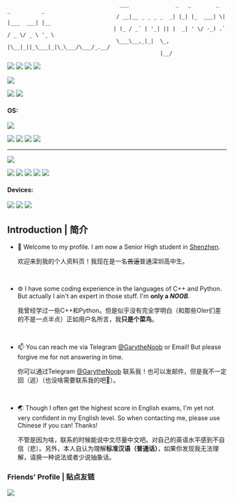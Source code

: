 ```
                                    ___               _   _        _  _          _    
                                   / __|__ _ _ _ _  _| |_| |_  ___| \| |___  ___| |__ 
                                  | (_ / _` | '_| || |  _| ' \/ -_) .` / _ \/ _ \ '_ \
                                   \___\__,_|_|  \_, |\__|_||_\___|_|\_\___/\___/_.__/
                                                 |__/                                                    
```

[![](https://img.shields.io/badge/GitHub-GarytheNoob-blue?style=flat-square&logo=GitHub)](https://github.com/GarytheNoob)
[![](https://img.shields.io/badge/Email-outlook.com-blue?style=flat-square&logo=microsoftoutlook)](mailto:garythenoob@outlook.com)
[![](https://img.shields.io/github/stars/garythenoob?affiliations=OWNER&logo=github&style=flat-square)](https://github.com/GarytheNoob)
[![](https://img.shields.io/website?down_color=lightgrey&down_message=Broken&label=My%20Blog&logo=hexo&up_color=brightgreen&up_message=Online&url=https%3A%2F%2Fgarythenoob.github.io&style=flat-square)](https://garythenoob.github.io)

![](http://github-profile-summary-cards.vercel.app/api/cards/profile-details?username=GarytheNoob&theme=onedark) 

![](http://github-profile-summary-cards.vercel.app/api/cards/stats?username=GarytheNoob&theme=onedark) 
![](http://github-profile-summary-cards.vercel.app/api/cards/productive-time?username=GarytheNoob&theme=onedark&utcOffset=8) 


#### OS:

![](https://img.shields.io/badge/Windows-11-0078d4?style=flat&logo=windows11)

![](https://img.shields.io/badge/Editor-VS_Code-007ACC?style=flat-square&logo=visualstudiocode)
![](https://img.shields.io/badge/Shell-Powershell-5391fe?style=flat-square&logo=powershell&logoColor=white)
![](https://img.shields.io/badge/Terminal-Windows_Terminal-4d4d4d?style=flat-square&logo=windowsterminal&logoColor=white)
![](https://img.shields.io/badge/Terminal-WezTerm-7e56c2?style=flat-square)

---

![](https://img.shields.io/badge/Linux-Arch-1793d1?style=flat-square&logo=archlinux&logoColor=white)

[![](https://img.shields.io/badge/Editor-NeoVim-57A143?style=flat-square&logo=neovim&logoColor=white)](https://github.com/garythenoob/nvim-profile)
[![](https://img.shields.io/badge/Windows_Manager-dwm-1177aa?style=flat-square&logo=dwm&logoColor=white)](https://github.com/garythenoob/dwm-profile)
![](https://img.shields.io/badge/Shell-ZSH-f15a24?style=flat-square)
[![](https://img.shields.io/badge/Terminal-st-1177AA?style=flat-square&logo=suckless&logoColor=white)](https://github.com/garythenoob/st-profile)
![](https://img.shields.io/badge/Terminal-Alacritty-F46D01?style=flat-square&logo=alacritty&logoColor=white)

#### Devices:

![](https://img.shields.io/badge/Dell-G15_9920-007DB8?style=flat-square&logo=dell)
![](https://img.shields.io/badge/Redmi-K50_Pro-FF6900?style=flat-square&logo=xiaomi&logoColor=white)
![](https://img.shields.io/badge/iPad-Air_4-white?style=flat-square&logo=apple&logoColor=white)

## Introduction | 简介
- 👋 Welcome to my profile. I am now a Senior High student in [Shenzhen](https://www.google.com/maps/place/Shenzhen "Yeah the place where fake phones are made and all lost iPhones goes to").

     欢迎来到我的个人资料页！我现在是一名~~苦逼~~普通深圳高中生。

&emsp;

- ⚙️ I have some coding experience in the languages of C++ and Python. But actually I ain't an expert in those stuff. I'm **only a *NOOB***.

     我曾经学过一些C++和Python。但是似乎没有完全学明白（和那些OIer们差的不是一点半点）正如用户名所言，我**只是个菜鸟**。
     
&emsp;

- 📫 You can reach me via Telegram [@GarytheNoob](https://t.me/garythenoob) or Email! But please forgive me for not answering in time.

     你可以通过Telegram [@GarytheNoob](https://t.me/garythenoob) 联系我！也可以发邮件，但是我不一定回（逃）（也没啥需要联系我的吧🤔）。
     
&emsp;

- 🌏 Though I often get the highest score in English exams, I'm yet not very confident in my English level. So when contacting me, please use Chinese if you can! Thanks!

     不管是因为啥，联系的时候能说中文尽量中文吧。对自己的英语水平感到不自信（悲）。另外，本人自认为理解**标准汉语（普通话）**，如果你发现我无法理解，请换一种说法或者少说抽象话。

### Friends' Profile | 贴点友链
[![](https://img.shields.io/badge/GitHub%20-66Leo66-blue?style=flat-square&logo=GitHub)](https://github.com/66Leo66)

